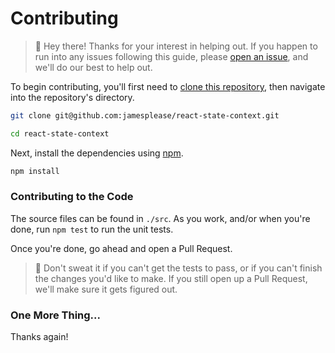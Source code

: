 # Contributing

> :wave: Hey there! Thanks for your interest in helping out. If you happen to
> run into any issues following this guide, please
> [open an issue](https://github.com/jamesplease/react-state-context/issues/new?title=Contributing+help),
> and we'll do our best to help out.

To begin contributing, you'll first need to
[clone this repository](https://help.github.com/articles/cloning-a-repository/),
then navigate into the repository's directory.

```sh
git clone git@github.com:jamesplease/react-state-context.git

cd react-state-context
```

Next, install the dependencies using [npm](https://www.npmjs.com/).

```js
npm install
```

### Contributing to the Code

The source files can be found in `./src`. As you work, and/or when you're done, run
`npm test` to run the unit tests.

Once you're done, go ahead and open a Pull Request.

> :information_desk_person: Don't sweat it if you can't get the tests to pass,
> or if you can't finish the changes you'd like to make. If you still open up a
> Pull Request, we'll make sure it gets figured out.

### One More Thing...

Thanks again!
